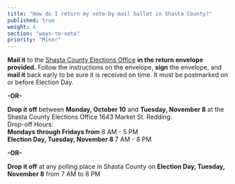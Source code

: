 ```yaml
---
title: "How do I return my vote-by-mail ballot in Shasta County?"
published: true
weight: 4
section: "ways-to-vote"
priority: "Minor"
---
```


**Mail it** to the [Shasta County Elections Office](https://www.elections.co.shasta.ca.us/voting/voter-lookups/my-polling-site/#Search) **in the return envelope provided.** Follow the instructions on the envelope, **sign** the envelope, and **mail it** back early to be sure it is received on time. It must be postmarked on or before Election Day.  

  **-OR-**  

**Drop it off** between **Monday, October 10** and **Tuesday, November 8** at the Shasta County Elections Office 1643 Market St. Redding.  
Drop-off Hours:  
**Mondays through Fridays from** 8 AM - 5 PM  
**Election Day, Tuesday, November 8** 7 AM - 8 PM  

  **-OR-**  
  
**Drop it off** at any polling place in Shasta County on **Election Day, Tuesday, November 8** from 7 AM to 8 PM  

